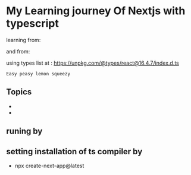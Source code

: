 # My Learning journey Of Nextjs with typescript

learning from: 

and from: 

using types list at : https://unpkg.com/@types/react@16.4.7/index.d.ts


`Easy peasy lemon squeezy`


## Topics

- 
- 


## runing by



## setting installation of ts compiler by  
- npx create-next-app@latest

